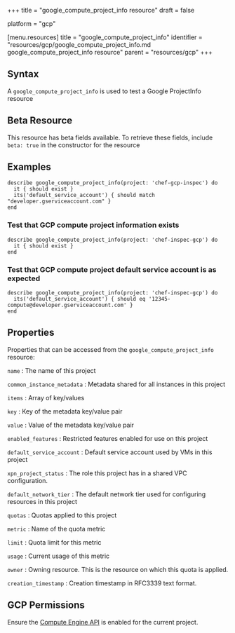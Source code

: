+++
title = "google_compute_project_info resource"
draft = false

platform = "gcp"

[menu.resources]
    title = "google_compute_project_info"
    identifier = "resources/gcp/google_compute_project_info.md google_compute_project_info resource"
    parent = "resources/gcp"
+++

## Syntax

A `google_compute_project_info` is used to test a Google ProjectInfo resource

## Beta Resource

This resource has beta fields available. To retrieve these fields, include `beta: true` in the constructor for the resource

## Examples

```
describe google_compute_project_info(project: 'chef-gcp-inspec') do
  it { should exist }
  its('default_service_account') { should match "developer.gserviceaccount.com" }
end
```

### Test that GCP compute project information exists

    describe google_compute_project_info(project: 'chef-inspec-gcp') do
      it { should exist }
    end

### Test that GCP compute project default service account is as expected

    describe google_compute_project_info(project: 'chef-inspec-gcp') do
      its('default_service_account') { should eq '12345-compute@developer.gserviceaccount.com' }
    end

## Properties

Properties that can be accessed from the `google_compute_project_info` resource:

`name`
: The name of this project

`common_instance_metadata`
: Metadata shared for all instances in this project

`items`
: Array of key/values

  `key`
  : Key of the metadata key/value pair

  `value`
  : Value of the metadata key/value pair

`enabled_features`
: Restricted features enabled for use on this project

`default_service_account`
: Default service account used by VMs in this project

`xpn_project_status`
: The role this project has in a shared VPC configuration.

`default_network_tier`
: The default network tier used for configuring resources in this project

`quotas`
: Quotas applied to this project

`metric`
: Name of the quota metric

`limit`
: Quota limit for this metric

`usage`
: Current usage of this metric

`owner`
: Owning resource. This is the resource on which this quota is applied.

`creation_timestamp`
: Creation timestamp in RFC3339 text format.

## GCP Permissions

Ensure the [Compute Engine API](https://console.cloud.google.com/apis/library/compute.googleapis.com/) is enabled for the current project.
